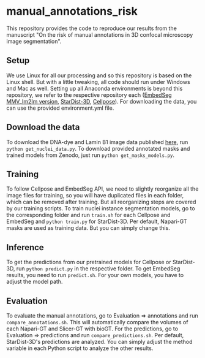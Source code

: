 # manual_annotations_risk

This repository provides the code to reproduce our results from the manuscript "On the risk of manual annotations in 3D confocal microscopy image segmentation".

## Setup

We use Linux for all our processing and so this repository is based on the Linux shell. But with a little tweaking, all code should run under Windows and Mac as well. Setting up all Anaconda environments is beyond this repository, we refer to the respective repository each ([EmbedSeg MMV_Im2Im version](https://github.com/MMV-Lab/mmv_im2im), [StarDist-3D](https://github.com/stardist/stardist), [Cellpose](https://github.com/MouseLand/cellpose)). For downloading the data, you can use the provided environment.yml file. 

## Download the data

To download the DNA-dye and Lamin B1 image data published [here](https://www.nature.com/articles/s41586-022-05563-7), run `python get_nuclei_data.py`. To download provided annotated masks and trained models from Zenodo, just run `python get_masks_models.py`.

## Training


To follow Cellpose and EmbedSeg API, we need to slightly reorganize all the image files for training, so you will have duplicated files in each folder, which can be removed after training. But all reorganizing steps are covered by our training scripts.
To train nuclei instance segmentation models, go to the corresponding folder and run `train.sh` for each Cellpose and EmbedSeg and `python train.py` for StarDist-3D. Per default, Napari-GT masks are used as training data. But you can simply change this.

## Inference

To get the predictions from our pretrained models for Cellpose or StarDist-3D, run `python predict.py` in the respective folder. To get EmbedSeg results, you need to run `predict.sh`. For your own models, you have to adjust the model path.

## Evaluation

To evaluate the manual annotations, go to Evaluation => annotations and run `compare_annotations.sh`. This will automatically compare the volumes of each Napari-GT and Slicer-GT with bioGT.
For the predictions, go to Evaluation => predictions and run `compare_predictions.sh`. Per default, StarDist-3D's predictions are analyzed. You can simply adjust the method variable in each Python script to analyze the other results.
